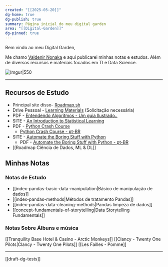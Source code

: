 ```yaml
---
created: "[[2025-05-20]]"
dg-home: true
dg-publish: true
summary: Página inicial do meu digital garden
area: "[[Digital-Garden]]"
dg-pinned: true
---
```



Bem vindo ao meu Digital Garden,

Me chamo [Valdenir Nonaka](https://linktr.ee/NonakaVal) e aqui publicarei minhas notas e estudos. Além de diversos recursos e materiais focados em TI e Data Science.

![Imgur|550](https://i.imgur.com/XqzPB7L.png)

---

## Recursos de Estudo

- Principal site disso- [Roadmap.sh](https://roadmap.sh/ai-data-scientist)
- Drive Pessoal - [Learning Materials](https://drive.google.com/drive/folders/1IT0Wk-IXt7gjkz3qSmlozSBZGPPfQkEI?usp=sharing) (Solicitação necessária) 
- PDF - [Entendendo Algoritmos - Um guia Ilustrado..](https://drive.google.com/file/d/1yPVHrwfOZFXjwCm8gz25GMYmu_pRZPay/view?usp=sharing)
- SITE - [An Introduction to Statistical Learning](https://www.statlearning.com/)
- PDF - [Python Crash Course](https://drive.google.com/file/d/1hJreVYa18bbyRQUl0jSct4twdkBrI1p6/view?usp=sharing)
	- [Python Crash Course - pt-BR](https://drive.google.com/file/d/1-A3ZNliYn33Xql3N9JADdtfQAiJtDpt2/view?usp=sharing)
- SITE - [Automate the Boring Stuff with Python](https://automatetheboringstuff.com/)
	- PDF - [Automate the Boring Stuff with Python - pt-BR](https://drive.google.com/file/d/1xfnOstE0haTd2vmXRdhMOGWMOetWTpoP/view?usp=sharing)
- [[Roadmap Ciência de Dados, ML & DL]]

## Minhas Notas 


### Notas de Estudo
- [[index-pandas-basic-data-manipulation|Básico de manipulação de dados]]
- [[index-pandas-methods|Métodos de tratamento Pandas]]
- [[index-pandas-data-cleaning-methods|Pandas limpeza de dados]]
- [[concept-fundamentals-of-storytelling|Data Storytelling Fundamentals]]

### Notas Sobre Álbuns e música

[[Tranquility Base Hotel & Casino - Arctic Monkeys]]
[[Clancy - Twenty One Pilots|Clancy - Twenty One Pilots]]
[[Les Failles - Pomme]]


---


[[draft-dg-tests]]
